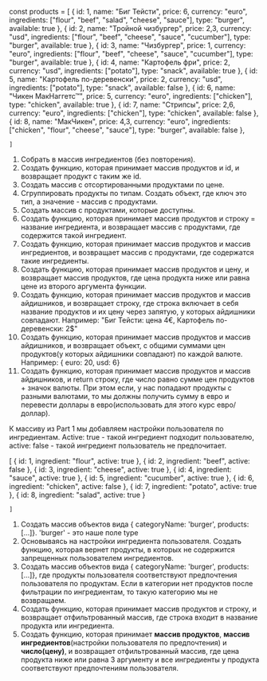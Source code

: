 const products = [
{
id: 1,
name: "Биг Тейсти",
price: 6,
currency: "euro",
ingredients: ["flour", "beef", "salad", "cheese", "sauce"],
type: "burger",
available: true
},
{
id: 2,
name: "Тройной чизбургер",
price: 2,3,
currency: "usd",
ingredients: ["flour", "beef", "cheese", "sauce", "cucumber"],
type: "burger",
available: true
},
{
id: 3,
name: "Чизбургер",
price: 1,
currency: "euro",
ingredients: ["flour", "beef", "cheese", "sauce", "cucumber"],
type: "burger",
available: true
},
{
id: 4,
name: "Картофель фри",
price: 2,
currency: "usd",
ingredients: ["potato"],
type: "snack",
available: true
},
{
id: 5,
name: "Картофель по-деревенски",
price: 2,
currency: "usd",
ingredients: ["potato"],
type: "snack",
available: false
},
{
id: 6,
name: "Чикен МакНаггетс™",
price: 5,
currency: "euro",
ingredients: ["chicken"],
type: "chicken",
available: true
},
{
id: 7,
name: "Стрипсы",
price: 2,6,
currency: "euro",
ingredients: ["chicken"],
type: "chicken",
available: false
},
{
id: 8,
name: "МакЧикен",
price: 4,3,
currency: "euro",
ingredients: ["chicken", "flour", "cheese", "sauce"],
type: "burger",
available: false
},

    ]

1. Собрать в массив ингредиентов (без повторения).
2. Создать функцию, которая принимает массив продуктов и id, и возвращает продукт с таким же id.
3. Создать массив с отсортированными продуктами по цене.
4. Сгруппировать продукты по типам. Создать объект, где ключ это тип, а значение - массив с продуктами.
5. Создать массив с продуктами, которые доступны.
6. Создать функцию, которая принимает массив продуктов и строку = название ингредиента, и возвращает массив с продуктами, где содержится такой ингредиент.
7. Создать функцию, которая принимает массив продуктов и массив ингредиентов, и возвращает массив с продуктами, где содержатся такие ингредиенты.
8. Создать функцию, которая принимает массив продуктов и цену, и возвращает массив продуктов, где цена продукта ниже или равна цене из второго аргумента функции.
9. Создать функцию, которая принимает массив продуктов и массив айдишников, и возвращает строку, где строка включает в себя название продуктов и их цену через запятую, у которых айдишники совпадают.
   Например: "Биг Тейсти: цена 4€, Картофель по-деревенски: 2$"
10. Создать функцию, которая принимает массив продуктов и массив айдишников, и возвращает объект, c общими суммами цен продуктов(у которых айдишники совпадают) по каждой валюте.
    Например: { euro: 20, usd: 6}
11. Создать функцию, которая принимает массив продуктов и массив айдишников, и return строку, где число равно сумме цен продуктов + значок валюты. При этом если, у нас попадают продукты с разными валютами, то мы должны получить сумму в евро и перевести доллары в евро(использовать для этого курс евро/доллар).

К массиву из Part 1 мы добавляем настройки пользователя по ингредиентам. Active: true - такой ингредиент подходит пользователю, active: false - такой ингредиент пользователь не предпочитает.

[
{
id: 1,
ingredient: "flour",
active: true
},
{
id: 2,
ingredient: "beef",
active: false
},
{
id: 3,
ingredient: "cheese",
active: true
},
{
id: 4,
ingredient: "sauce",
active: true
},
{
id: 5,
ingredient: "cucumber",
active: true
},
{
id: 6,
ingredient: "chicken",
active: false
},
{
id: 7,
ingredient: "potato",
active: true
},
{
id: 8,
ingredient: "salad",
active: true
}

    ]

1. Создать массив объектов вида { categoryName: 'burger', products: [...]}. 'burger' - это наше поле type
2. Основываясь на настройки ингредиента пользователя. Создать функцию, которая вернет продукты, в которых не содержится запрещенных пользователем ингредиентов.
3. Создать массив объектов вида { categoryName: 'burger', products: [...]}, где продукты пользователя соответствуют предпочтения пользователя по продуктам. Если в категории нет продуктов после фильтрации по ингредиентам, то такую категорию мы не возвращаем.
4. Создать функцию, которая принимает массив продуктов и строку, и возвращает отфильтрованный массив, где строка входит в название продукта или ингредиента.
5. Создать функцию, которая принимает **массив продуктов**, **массив ингредиентов**(настройки пользователя по предпочтения) и **число(цену)**, и возвращает отфильтрованный массив, где цена продукта ниже или равна 3 аргументу и все ингредиенты у продукта соответствуют предпочтениям пользователя.
